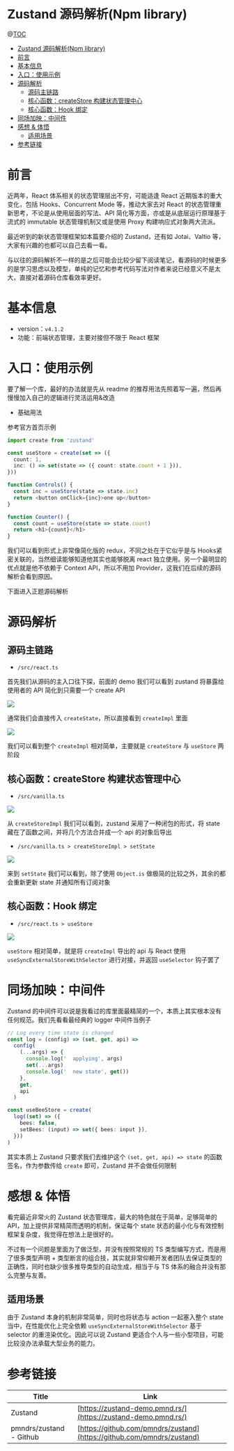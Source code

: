 # Zustand 源码解析(Npm library)

@[TOC](文章目录)

<!-- TOC -->

- [Zustand 源码解析(Npm library)](#zustand-源码解析npm-library)
- [前言](#前言)
- [基本信息](#基本信息)
- [入口：使用示例](#入口使用示例)
- [源码解析](#源码解析)
  - [源码主链路](#源码主链路)
  - [核心函数：createStore 构建状态管理中心](#核心函数createstore-构建状态管理中心)
  - [核心函数：Hook 绑定](#核心函数hook-绑定)
- [同场加映：中间件](#同场加映中间件)
- [感想 & 体悟](#感想--体悟)
  - [适用场景](#适用场景)
- [参考链接](#参考链接)

<!-- /TOC -->

# 前言

近两年，React 体系相关的状态管理层出不穷，可能适逢 React 近期版本的重大变化，包括 Hooks、Concurrent Mode 等，推动大家去对 React 的状态管理重新思考，不论是从使用层面的写法、API 简化等方面，亦或是从底层运行原理基于流式的 immutable 状态管理机制又或是使用 Proxy 构建响应式对象两大流派。

最近听到的新状态管理框架如本篇要介绍的 Zustand，还有如 Jotai、Valtio 等，大家有兴趣的也都可以自己去看一看。

与以往的源码解析不一样的是之后可能会比较少留下阅读笔记，看源码的时候更多的是学习思虑以及模型，单纯的记忆和参考代码写法对作者来说已经意义不是太大，直接对着源码仓库看效率更好。

# 基本信息

- version：`v4.1.2`
- 功能：前端状态管理，主要对接但不限于 React 框架

# 入口：使用示例

要了解一个库，最好的办法就是先从 readme 的推荐用法先照着写一遍，然后再慢慢加入自己的逻辑进行灵活运用&改造

- 基础用法

参考官方首页示例

```ts
import create from 'zustand'

const useStore = create(set => ({
  count: 1,
  inc: () => set(state => ({ count: state.count + 1 })),
}))

function Controls() {
  const inc = useStore(state => state.inc)
  return <button onClick={inc}>one up</button>
}

function Counter() {
  const count = useStore(state => state.count)
  return <h1>{count}</h1>  
}
```

我们可以看到形式上非常像简化版的 redux，不同之处在于它似乎是与 Hooks紧密关联的，当然细读能够知道他其实也能够脱离 react 独立使用。另一个最明显的优点就是他不依赖于 Context API，所以不用加 Provider，这我们在后续的源码解析会看到原因。

下面进入正题源码解析

# 源码解析

## 源码主链路

- `/src/react.ts`

首先我们从源码的主入口往下探，前面的 demo 我们可以看到 zustand 将暴露给使用者的 API 简化到只需要一个 create API

![](https://picures.oss-cn-beijing.aliyuncs.com/img/zustand_1_create.png)

通常我们会直接传入 `createState`，所以直接看到 `createImpl` 里面

![](https://picures.oss-cn-beijing.aliyuncs.com/img/zustand_2_createImpl.png)

我们可以看到整个 `createImpl` 相对简单，主要就是 `createStore` 与 `useStore` 两阶段

## 核心函数：createStore 构建状态管理中心

- `/src/vanilla.ts`

![](https://picures.oss-cn-beijing.aliyuncs.com/img/zustand_3_createStore.png)

从 `createStoreImpl` 我们可以看到，zustand 采用了一种闭包的形式，将 state 藏在了函数之间，并将几个方法合并成一个 api 的对象后导出

- `/src/vanilla.ts > createStoreImpl > setState`

![](https://picures.oss-cn-beijing.aliyuncs.com/img/zustand_4_createStoreImpl_setState.png)

来到 `setState` 我们可以看到，除了使用 `Object.is` 做极简的比较之外，其余的都会重新更新 state 并通知所有订阅对象

## 核心函数：Hook 绑定

- `/src/react.ts > useStore`

![](https://picures.oss-cn-beijing.aliyuncs.com/img/zustand_5_useStore.png)

`useStore` 相对简单，就是将 `createImpl` 导出的 api 与 React 使用 `useSyncExternalStoreWithSelector` 进行对接，并返回 `useSelector` 钩子罢了

# 同场加映：中间件

Zustand 的中间件可以说是我看过的库里面最精简的一个，本质上其实根本没有任何规范。我们先看看最经典的 logger 中间件当例子

```ts
// Log every time state is changed
const log = (config) => (set, get, api) =>
  config(
    (...args) => {
      console.log('  applying', args)
      set(...args)
      console.log('  new state', get())
    },
    get,
    api
  )

const useBeeStore = create(
  log((set) => ({
    bees: false,
    setBees: (input) => set({ bees: input }),
  }))
)
```

其实本质上 Zustand 只要求我们去维护这个 `(set, get, api) => state` 的函数签名，作为参数传给 `create` 即可，Zustand 并不会做任何限制

# 感想 & 体悟

看完最近非常火的 Zustand 状态管理库，最大的特色就在于简单，足够简单的 API，加上提供非常精简而透明的机制，保证每个 state 状态的最小化与有效控制框架复杂度，我觉得在想法上是很好的。

不过有一个问题是里面为了做泛型，并没有按照常规的 TS 类型编写方式，而是用了很多类型声明 + 类型断言的组合技，其实就非常仰赖开发者团队去保证类型的正确性，同时也缺少很多推导类型的自动生成，相当于与 TS 体系的融合并没有那么完整与友善。

## 适用场景

由于 Zustand 本身的机制非常简单，同时也将状态与 action 一起塞入整个 state 当中，在性能优化上完全依赖 `useSyncExternalStoreWithSelector` 基于 selector 的重渲染优化。因此可以说 Zustand 更适合个人与一些小型项目，可能比较没办法承载大型业务的能力。

# 参考链接

| Title                   | Link                                                                   |
| ----------------------- | ---------------------------------------------------------------------- |
| Zustand                 | [https://zustand-demo.pmnd.rs/](https://zustand-demo.pmnd.rs/)         |
| pmndrs/zustand - Github | [https://github.com/pmndrs/zustand](https://github.com/pmndrs/zustand) |
